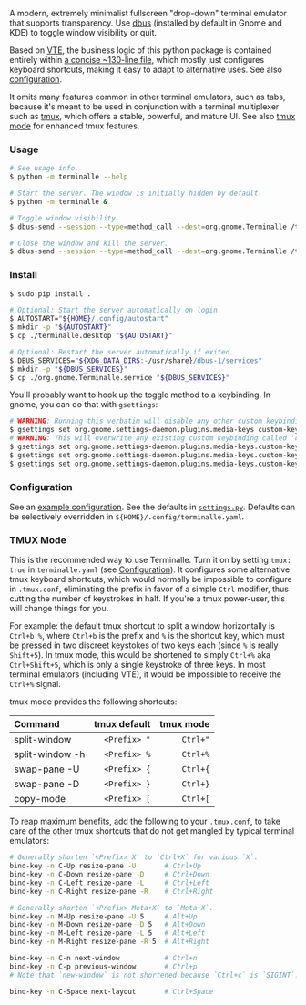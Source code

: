 
A modern, extremely minimalist fullscreen "drop-down" terminal emulator that supports transparency.
Use [dbus](https://www.freedesktop.org/wiki/Software/dbus/) (installed by default in Gnome and KDE)
to toggle window visibility or quit.

Based on [VTE](https://github.com/GNOME/vte), the business logic of this python package
is contained entirely within [a concise ~130-line file](terminalle/terminalle.py),
which mostly just configures keyboard shortcuts, making it easy to adapt to alternative uses.
See also [configuration](#configuration).

It omits many features common in other terminal emulators, such as tabs,
because it's meant to be used in conjunction with a terminal multiplexer
such as [tmux](https://github.com/tmux/tmux), which offers a stable, powerful, and mature UI.
See also [tmux mode](#tmux-mode) for enhanced tmux features.

### Usage

```bash
# See usage info.
$ python -m terminalle --help

# Start the server. The window is initially hidden by default.
$ python -m terminalle &

# Toggle window visibility.
$ dbus-send --session --type=method_call --dest=org.gnome.Terminalle /termctl org.gnome.Terminalle.Toggle

# Close the window and kill the server.
$ dbus-send --session --type=method_call --dest=org.gnome.Terminalle /termctl org.gnome.Terminalle.Quit
```

### Install

```bash
$ sudo pip install .

# Optional: Start the server automatically on login.
$ AUTOSTART="${HOME}/.config/autostart"
$ mkdir -p "${AUTOSTART}"
$ cp ./terminalle.desktop "${AUTOSTART}"

# Optional: Restart the server automatically if exited.
$ DBUS_SERVICES="${XDG_DATA_DIRS:-/usr/share}/dbus-1/services"
$ mkdir -p "${DBUS_SERVICES}"
$ cp ./org.gnome.Terminalle.service "${DBUS_SERVICES}"
```

You'll probably want to hook up the toggle method to a keybinding.
In gnome, you can do that with `gsettings`:

```bash
# WARNING: Running this verbatim will disable any other custom keybindings.
$ gsettings set org.gnome.settings-daemon.plugins.media-keys custom-keybindings "['/org/gnome/settings-daemon/plugins/media-keys/custom-keybindings/custom0/']"
# WARNING: This will overwrite any existing custom keybinding called 'custom0'.
$ gsettings set org.gnome.settings-daemon.plugins.media-keys.custom-keybinding:/org/gnome/settings-daemon/plugins/media-keys/custom-keybindings/custom0/ name "Toggle Terminalle"
$ gsettings set org.gnome.settings-daemon.plugins.media-keys.custom-keybinding:/org/gnome/settings-daemon/plugins/media-keys/custom-keybindings/custom0/ command "dbus-send --session --type=method_call --dest=org.gnome.Terminalle /termctl org.gnome.Terminalle.Toggle"
$ gsettings set org.gnome.settings-daemon.plugins.media-keys.custom-keybinding:/org/gnome/settings-daemon/plugins/media-keys/custom-keybindings/custom0/ binding "<Super>Return"
```

### Configuration

See an [example configuration](terminalle.yaml).
See the defaults in [`settings.py`](terminalle/settings.py).
Defaults can be selectively overridden in `${HOME}/.config/terminalle.yaml`.

### TMUX Mode

This is the recommended way to use Terminalle.
Turn it on by setting `tmux: true` in `terminalle.yaml` (see [Configuration](#configuration)).
It configures some alternative tmux keyboard shortcuts,
which would normally be impossible to configure in `.tmux.conf`,
eliminating the prefix in favor of a simple `Ctrl` modifier,
thus cutting the number of keystrokes in half.
If you're a tmux power-user, this will change things for you.

For example: the default tmux shortcut to split a window horizontally is `Ctrl+b %`,
where `Ctrl+b` is the prefix and `%` is the shortcut key,
which must be pressed in two discreet keystokes of two keys each (since `%` is really `Shift+5`).
In tmux mode, this would be shortened to simply `Ctrl+%` aka `Ctrl+Shift+5`,
which is only a single keystroke of three keys.
In most terminal emulators (including VTE), it would be impossible to receive the `Ctrl+%` signal.

tmux mode provides the following shortcuts:

| Command         | tmux default | tmux mode |
| :-------------- | -----------: | --------: |
| split-window    | `<Prefix> "` |  `Ctrl+"` |
| split-window -h | `<Prefix> %` |  `Ctrl+%` |
| swap-pane -U    | `<Prefix> {` |  `Ctrl+{` |
| swap-pane -D    | `<Prefix> }` |  `Ctrl+}` |
| copy-mode       | `<Prefix> [` |  `Ctrl+[` |

To reap maximum benefits, add the following to your `.tmux.conf`,
to take care of the other tmux shortcuts that do not get mangled by typical terminal emulators:

```bash
# Generally shorten `<Prefix> X` to `Ctrl+X` for various `X`.
bind-key -n C-Up resize-pane -U       # Ctrl+Up
bind-key -n C-Down resize-pane -D     # Ctrl+Down
bind-key -n C-Left resize-pane -L     # Ctrl+Left
bind-key -n C-Right resize-pane -R    # Ctrl+Right

# Generally shorten `<Prefix> Meta+X` to `Meta+X`.
bind-key -n M-Up resize-pane -U 5     # Alt+Up
bind-key -n M-Down resize-pane -D 5   # Alt+Down
bind-key -n M-Left resize-pane -L 5   # Alt+Left
bind-key -n M-Right resize-pane -R 5  # Alt+Right

bind-key -n C-n next-window           # Ctrl+n
bind-key -n C-p previous-window       # Ctrl+p
# Note that `new-window` is not shortened because `Ctrl+c` is `SIGINT`.

bind-key -n C-Space next-layout       # Ctrl+Space
```
